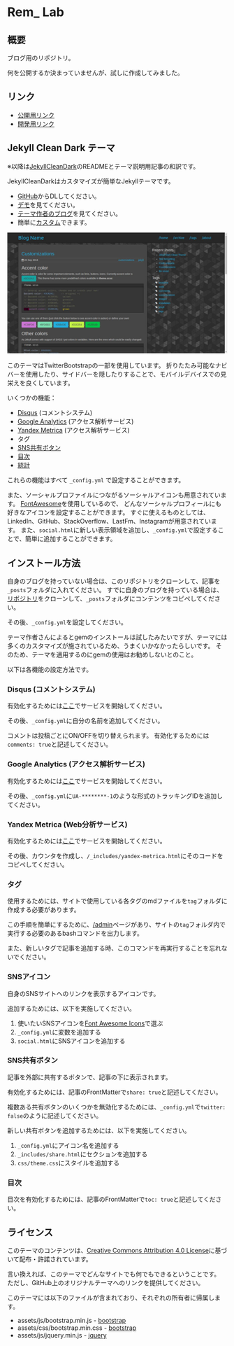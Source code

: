 # Rem_ Lab

## 概要

ブログ用のリポジトリ。

何を公開するか決まっていませんが、試しに作成してみました。

## リンク

  - [公開用リンク](https://silverag-corgi.github.io/)
  - [開発用リンク](http://localhost:4000/silverag-corgi.github.io/)

## Jekyll Clean Dark テーマ

※以降は[JekyllCleanDark](https://github.com/streetturtle/jekyll-clean-dark)のREADMEとテーマ説明用記事の和訳です。

JekyllCleanDarkはカスタマイズが簡単なJekyllテーマです。

  - [GitHub](https://github.com/streetturtle/jekyll-clean-dark)からDLしてください。
  - [デモ](http://pavelmakhov.com/jekyll-clean-dark)を見てください。
  - [テーマ作者のブログ](http://pavelmakhov.com)を見てください。
  - 簡単に[カスタム](http://pavelmakhov.com/jekyll-clean-dark/2016/09/customizations)できます。

<!-- ![preview01](./assets/images/preview/preview01.jpg) -->
![preview02](./assets/images/preview/preview02.jpg)
<!-- ![preview03](./assets/images/preview/preview03.jpg) -->

このテーマはTwitterBootstrapの一部を使用しています。
折りたたみ可能なナビバーを使用したり、サイドバーを隠したりすることで、モバイルデバイスでの見栄えを良くしています。

いくつかの機能：

  - [Disqus](http://disqus.com) (コメントシステム)
  - [Google Analytics](http://www.google.com/analytics/) (アクセス解析サービス)
  - [Yandex Metrica](http://metrica.yandex.com) (アクセス解析サービス)
  - タグ
  - [SNS共有ボタン](http://pavelmakhov.com/jekyll-clean-dark/2016/09/be-social)
  - [目次](http://pavelmakhov.com/jekyll-clean-dark/2018/08/table-of-content)
  - [統計](http://pavelmakhov.com/jekyll-clean-dark/stats)

これらの機能はすべて `_config.yml` で設定することができます。

また、ソーシャルプロファイルにつながるソーシャルアイコンも用意されています。
[FontAwesome](http://fontawesome.io/)を使用しているので、
どんなソーシャルプロフィールにも好きなアイコンを設定することができます。
すぐに使えるものとしては、LinkedIn、GitHub、StackOverflow、LastFm、Instagramが用意されています。
また、`social.html`に新しい表示領域を追加し、`_config.yml`で設定することで、簡単に追加することができます。

## インストール方法

自身のブログを持っていない場合は、このリポジトリをクローンして、記事を`_posts`フォルダに入れてください。
すでに自身のブログを持っている場合は、[リポジトリ](https://github.com/streetturtle/jekyll-clean-dark)をクローンして、`_posts`フォルダにコンテンツをコピペしてください。

その後、`_config.yml`を設定してください。

テーマ作者さんによるとgemのインストールは試したみたいですが、テーマには多くのカスタマイズが施されているため、うまくいかなかったらしいです。
そのため、テーマを適用するのにgemの使用はお勧めしないとのこと。

以下は各機能の設定方法です。

### Disqus (コメントシステム)

有効化するためには[ここ](http://disqus.com/)でサービスを開始してください。

その後、`_config.yml`に自分の名前を追加してください。

コメントは投稿ごとにON/OFFを切り替えられます。
有効化するためには`comments: true`と記述してください。

### Google Analytics (アクセス解析サービス)

有効化するためには[ここ](https://analytics.google.com/analytics/web/provision/#/provision)でサービスを開始してください。

その後、`_config.yml`に`UA-********-1`のような形式のトラッキングIDを追加してください。

### Yandex Metrica (Web分析サービス)

有効化するためには[ここ](http://metrica.yandex.com/)でサービスを開始してください。

その後、カウンタを作成し、`/_includes/yandex-metrica.html`にそのコードをコピペしてください。

### タグ

使用するためには、サイトで使用している各タグのmdファイルを`tag`フォルダに作成する必要があります。

この手順を簡単にするために、[/admin](http://pavelmakhov.com/jekyll-clean-dark/admin.html)ページがあり、サイトの`tag`フォルダ内で実行する必要のあるbashコマンドを出力します。

また、新しいタグで記事を追加する時、このコマンドを再実行することを忘れないでください。

### SNSアイコン

自身のSNSサイトへのリンクを表示するアイコンです。

追加するためには、以下を実施してください。

  1. 使いたいSNSアイコンを[Font Awesome Icons](https://fortawesome.github.io/Font-Awesome/icons/)で選ぶ
  1. `_config.yml`に変数を追加する
  1. `social.html`にSNSアイコンを追加する

### SNS共有ボタン

記事を外部に共有するボタンで、記事の下に表示されます。

有効化するためには、記事のFrontMatterで`share: true`と記述してください。

複数ある共有ボタンのいくつかを無効化するためには、`_config.yml`で`twitter: false`のように記述してください。

新しい共有ボタンを追加するためには、以下を実施してください。

  1. `_config.yml`にアイコン名を追加する
  2. `_includes/share.html`にセクションを追加する
  3. `css/theme.css`にスタイルを追加する

### 目次

目次を有効化するためには、記事のFrontMatterで`toc: true`と記述してください。

## ライセンス

このテーマのコンテンツは、[Creative Commons Attribution 4.0 License](https://creativecommons.org/licenses/by/4.0/legalcode)に基づいて配布・許諾されています。

言い換えれば、このテーマでどんなサイトでも何でもできるということです。
ただし、GitHub上のオリジナルテーマへのリンクを提供してください。

このテーマには以下のファイルが含まれており、それぞれの所有者に帰属します。

* assets/js/bootstrap.min.js - [bootstrap](http://getbootstrap.com)
* assets/css/bootstrap.min.css - [bootstrap](http://getbootstrap.com)
* assets/js/jquery.min.js - [jquery](https://jquery.com)
